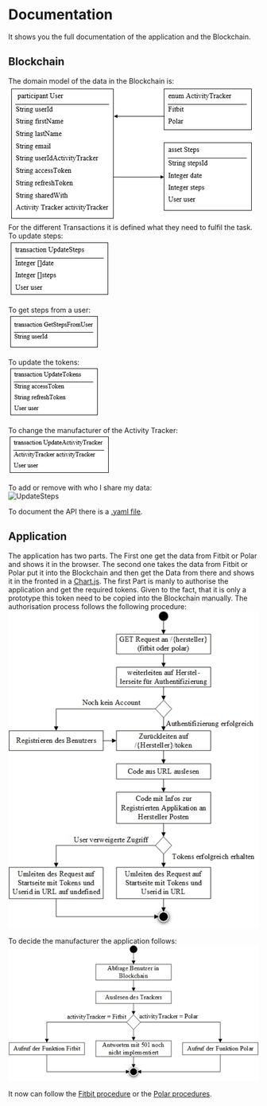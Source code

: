 # Documentation
It shows you the full documentation of the application and the Blockchain.

## Blockchain
The domain model of the data in the Blockchain is:<br>
![Domain Model](images/domain_model.png)
For the different Transactions it is defined what they need to fulfil the task.
To update steps:<br>
![UpdateSteps](images/transaction_updateSteps.png)

To get steps from a user:<br>
![GetStepsFromUser](images/transaction_getStepsFromUser.png)

To update the tokens:<br>
![UpdateTokens](images/transaction_updateTokens.png)

To change the manufacturer of the Activity Tracker:<br>
![UpdateActivityTracker](images/transaction_updateActivityTracker.png)

To add or remove with who I share my data:<br>
![UpdateSteps](images/transaction_addSharedWith)

To document the API there is a [.yaml file](doku_API_Blockchain.yaml).


## Application
The application has two parts. The First one get the data from Fitbit or Polar and shows it in the browser. The second one takes the data from Fitbit or Polar put it into the Blockchain and then get the Data from there and shows it in the fronted in a [Chart.js](https://www.chartjs.org/).
The first Part is manly to authorise the application and get the required tokens. Given to the fact, that it is only a prototype this token need to be copied into the Blockchain manually.
The authorisation process follows the following procedure:<br>
![authorisation_Process](images/authorisation.jpg)

To decide the manufacturer the application follows: <br>
![manufacturerChoice](images/refreshBlockchain.jpg)

It now can follow the [Fitbit procedure](images/fitbit.jpg) or the [Polar procedures](images/polar.jpg).